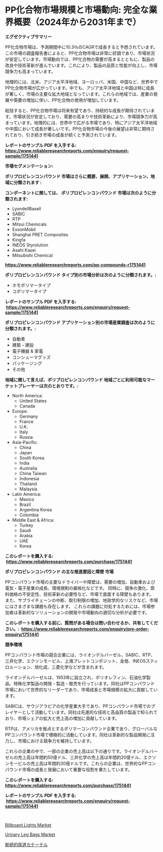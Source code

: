 <p><h1>PP化合物市場規模と市場動向: 完全な業界概要（2024年から2031年まで）</h1></p><p><strong>エグゼクティブサマリー</strong></p>
<p><p>PP化合物市場は、予測期間中に10.3％のCAGRで成長すると予想されています。この市場の調査報告書によると、PP化合物市場は非常に好調であり、市場状況が安定しています。市場動向では、PP化合物の需要が高まるとともに、製品の改良や技術革新が進んでいます。これにより、製品の品質と性能が向上し、市場競争力も高まっています。</p><p>地理的には、北米、アジア太平洋地域、ヨーロッパ、米国、中国など、世界中でPP化合物市場が広がっています。中でも、アジア太平洋地域と中国は特に成長が著しく、市場の主要な拡大地域となっています。これらの地域では、産業の発展や需要の増加に伴い、PP化合物の使用が増加しています。</p><p>総括すると、PP化合物市場は将来有望であり、持続的な成長が期待されています。市場状況が安定しており、需要の高まりや技術革新により、市場競争力が高まっています。地理的には、世界中で広がる市場であり、特にアジア太平洋地域や中国において成長が著しいです。PP化合物市場の今後の展望は非常に期待されており、引き続き市場の成長が続くと予測されています。</p></p>
<p><strong>レポートのサンプル PDF を入手する: <a href="https://www.reliableresearchreports.com/enquiry/request-sample/1751441">https://www.reliableresearchreports.com/enquiry/request-sample/1751441</a></strong></p>
<p><strong>市場セグメンテーション:</strong></p>
<p><strong> ポリプロピレンコンパウンド 市場はさらに概要、展開、アプリケーション、地域に分類されます :</strong></p>
<p><strong>コンポーネントに関しては、 ポリプロピレンコンパウンド 市場は次のように分類されます: &nbsp;</strong></p>
<p><ul><li>LyondellBasell</li><li>SABIC</li><li>RTP</li><li>Mitsui Chemicals</li><li>ExxonMobil</li><li>Shanghai PRET Composites</li><li>Kingfa</li><li>INEOS Styrolution</li><li>Asahi Kasei</li><li>Mitsubishi Chemical</li></ul></p>
<p><strong><a href="https://www.reliableresearchreports.com/pp-compounds-r1751441">https://www.reliableresearchreports.com/pp-compounds-r1751441</a></strong></p>
<p><strong> ポリプロピレンコンパウンド タイプ別の市場分析は次のように分類されます。:</strong></p>
<p><ul><li>ホモポリマータイプ</li><li>コポリマータイプ</li></ul></p>
<p><strong>レポートのサンプル PDF を入手する: &nbsp;<a href="https://www.reliableresearchreports.com/enquiry/request-sample/1751441">https://www.reliableresearchreports.com/enquiry/request-sample/1751441</a></strong></p>
<p><strong> ポリプロピレンコンパウンド アプリケーション別の市場産業調査は次のように分類されます。:</strong></p>
<p><ul><li>自動車</li><li>建築・建設</li><li>電子機器 & 家電</li><li>コンシューマグッズ</li><li>パッケージング</li><li>その他</li></ul></p>
<p><strong>地域に関して言えば、ポリプロピレンコンパウンド 地域ごとに利用可能なマーケットプレーヤーは次のとおりです。:</strong></p>
<p><ul>
    <li>
        North America:
        <ul>
            <li>United States</li>
            <li>Canada</li>
        </ul>
    </li>
    <li>
        Europe:
        <ul>
            <li>Germany</li>
            <li>France</li>
            <li>U.K.</li>
            <li>Italy</li>
            <li>Russia</li>
        </ul>
    </li>
    <li>
        Asia-Pacific:
        <ul>
            <li>China</li>
            <li>Japan</li>
            <li>South Korea</li>
            <li>India</li>
            <li>Australia</li>
            <li>China Taiwan</li>
            <li>Indonesia</li>
            <li>Thailand</li>
            <li>Malaysia</li>
        </ul>
    </li>
    <li>
        Latin America:
        <ul>
            <li>Mexico</li>
            <li>Brazil</li>
            <li>Argentina Korea</li>
            <li>Colombia</li>
        </ul>
    </li>
    <li>
        Middle East & Africa:
        <ul>
            <li>Turkey</li>
            <li>Saudi</li>
            <li>Arabia</li>
            <li>UAE</li>
            <li>Korea</li>
        </ul>
    </li>
    </ul></p>
<p><strong>このレポートを購入する: &nbsp;<a href="https://www.reliableresearchreports.com/purchase/1751441">https://www.reliableresearchreports.com/purchase/1751441</a></strong></p>
<p><strong>ポリプロピレンコンパウンド の主な推進要因と障壁 市場</strong></p>
<p><p>PPコンパウンド市場の主要なドライバーや障壁は、需要の増加、自動車および電気・電子産業の成長、環境規制の厳格化などです。 同時に、競争の激化、原料価格の不安定性、技術革新の必要性など、市場で直面する障壁もあります。 また、サプライチェーンの中断、取引制限の増加、地政学的なリスクなど、市場にはさまざまな課題も存在します。 これらの課題に対処するためには、市場参加者は革新的なソリューションの開発や市場動向の適切な分析が必要です。</p></p>
<p><strong>このレポートを購入する前に、質問がある場合は問い合わせるか、共有してください。:&nbsp; <a href="https://www.reliableresearchreports.com/enquiry/pre-order-enquiry/1751441">https://www.reliableresearchreports.com/enquiry/pre-order-enquiry/1751441</a></strong></p>
<p><strong>競争環境</strong></p>
<p><p>PPコンパウンド市場の競合企業には、ライオンデルバーゼル、SABIC、RTP、三井化学、エクソンモービル、上海プレットコンポジット、金発、INEOSスティロルーション、旭化成、三菱化学などが含まれます。</p><p>ライオンデルバーゼルは、1953年に設立され、ポリオレフィン、石油化学製品、特殊化学製品の開発・製造・販売を行っています。同社はPPコンパウンド市場において世界的なリーダーであり、市場成長と市場規模の拡大に貢献しています。</p><p>SABICは、サウジアラビアの化学産業大手であり、PPコンパウンド市場でのプレイヤーとして活動しています。同社は先進的な技術と高品質の製品で知られており、市場シェアの拡大と売上高の増加に貢献しています。</p><p>RTPは、アメリカを拠点とするポリマーコンパウンド企業であり、グローバルなPPコンパウンド市場で積極的に活動しています。同社は革新的な製品開発に注力し、市場における競争力を維持しています。</p><p>これらの企業の中で、一部の企業の売上高は以下の通りです。ライオンデルバーゼルの売上高は年間約50億ドル、三井化学の売上高は年間約20億ドル、エクソンモービルの売上高は年間約30億ドルです。これらの企業は、世界的なPPコンパウンド市場の成長と発展において重要な役割を果たしています。</p></p>
<p><strong>このレポートを購入する: &nbsp; <a href="https://www.reliableresearchreports.com/purchase/1751441">https://www.reliableresearchreports.com/purchase/1751441</a></strong></p>
<p><strong>レポートのサンプル PDF を入手する: &nbsp;<a href="https://www.reliableresearchreports.com/enquiry/request-sample/1751441">https://www.reliableresearchreports.com/enquiry/request-sample/1751441</a></strong><strong></strong></p>
<p>&nbsp;</p>
<p><p><a href="https://sulfuric-clavicle-d39.notion.site/Billboard-Lights-Market-Comprehensive-Assessment-by-Type-Application-and-Geography-22c7dc5b9c71463aa697c529506948dd">Billboard Lights Market</a></p><p><a href="https://github.com/brenzgnarento/Market-Research-Report-List-2/blob/main/urinary-leg-bags-market.md">Urinary Leg Bags Market</a></p><p><a href="https://github.com/jkjreqjscoxx7/Market-Research-Report-List-1/blob/main/478764035329.md">断続的尿道カテーテル</a></p></p>